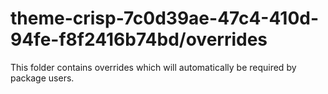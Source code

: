 # theme-crisp-7c0d39ae-47c4-410d-94fe-f8f2416b74bd/overrides

This folder contains overrides which will automatically be required by package users.
